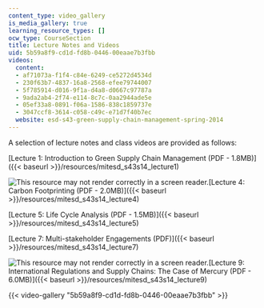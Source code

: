 ```yaml
---
content_type: video_gallery
is_media_gallery: true
learning_resource_types: []
ocw_type: CourseSection
title: Lecture Notes and Videos
uid: 5b59a8f9-cd1d-fd8b-0446-00eaae7b3fbb
videos:
  content:
  - af71073a-f1f4-c84e-6249-ce5272d4534d
  - 230f63b7-4837-16a8-2568-efee79744007
  - 5f785914-d016-9f1a-d4a8-d0667c97787a
  - 9ada2ab4-2f74-e114-8c7c-0aa2944ade5e
  - 05ef33a8-0891-f06a-1586-838c1859737e
  - 3047ccf8-3614-c058-c49c-e71d7f40b7ec
  website: esd-s43-green-supply-chain-management-spring-2014
---
```


A selection of lecture notes and class videos are provided as follows:

[Lecture 1: Introduction to Green Supply Chain Management (PDF - 1.8MB)]({{< baseurl >}}/resources/mitesd_s43s14_lecture1)

![This resource may not render correctly in a screen reader.](/images/inacessible.gif)[Lecture 4: Carbon Footprinting (PDF - 2.0MB)]({{< baseurl >}}/resources/mitesd_s43s14_lecture4)

[Lecture 5: Life Cycle Analysis (PDF - 1.5MB)]({{< baseurl >}}/resources/mitesd_s43s14_lecture5)

[Lecture 7: Multi-stakeholder Engagements (PDF)]({{< baseurl >}}/resources/mitesd_s43s14_lecture7)

![This resource may not render correctly in a screen reader.](/images/inacessible.gif)[Lecture 9: International Regulations and Supply Chains: The Case of Mercury (PDF - 6.0MB)]({{< baseurl >}}/resources/mitesd_s43s14_lecture9)

{{< video-gallery "5b59a8f9-cd1d-fd8b-0446-00eaae7b3fbb" >}}


